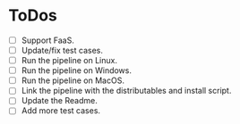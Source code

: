 # ToDos

- [ ] Support FaaS.
- [ ] Update/fix test cases.
- [ ] Run the pipeline on Linux.
- [ ] Run the pipeline on Windows.
- [ ] Run the pipeline on MacOS.
- [ ] Link the pipeline with the distributables and install script.
- [ ] Update the Readme.
- [ ] Add more test cases.
